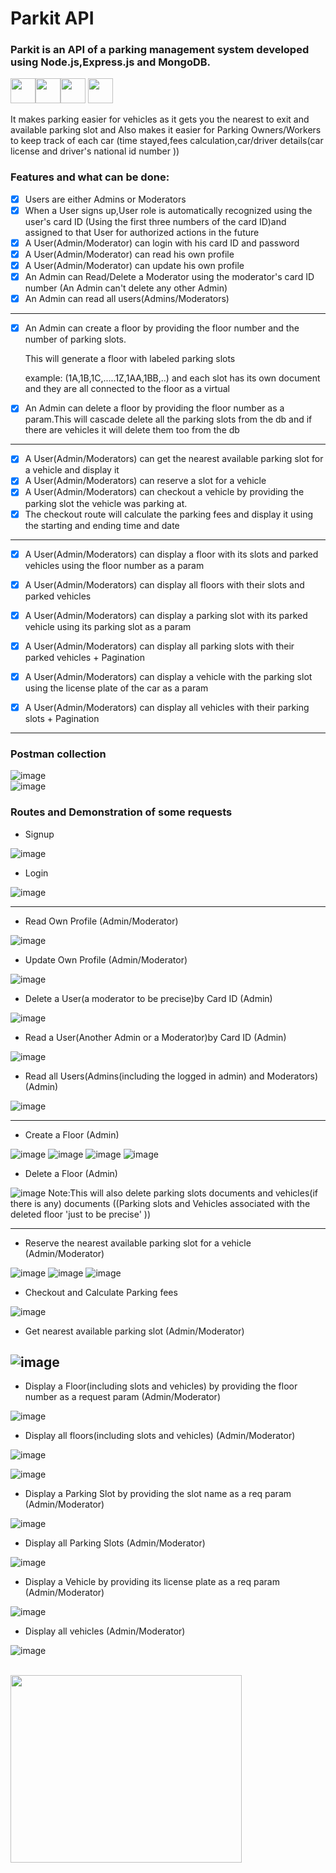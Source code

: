 # Parkit API

### Parkit is an API of a parking management system developed using Node.js,Express.js and MongoDB.</br>
<img src="https://cdn.jsdelivr.net/gh/devicons/devicon/icons/javascript/javascript-plain.svg" height=40 width=40 /><img src="https://cdn.jsdelivr.net/gh/devicons/devicon/icons/nodejs/nodejs-plain.svg" height=40 width=40/><img src="https://www.vectorlogo.zone/logos/expressjs/expressjs-icon.svg" height=40 width=40 />  <img src="https://cdn.jsdelivr.net/gh/devicons/devicon/icons/mongodb/mongodb-plain-wordmark.svg" height=40 width=40 />





It makes parking easier for vehicles as it gets you the nearest to exit and available parking slot and Also makes it easier for Parking Owners/Workers to keep track of each car (time stayed,fees calculation,car/driver details(car license and driver's national id number ))



### Features and what can be done:



- [x]  Users are either Admins or Moderators
- [x] When a User signs up,User role is automatically recognized using the user's card ID (Using the first three numbers of the card ID)and assigned to that User for authorized actions in the future
- [x] A User(Admin/Moderator) can login with his card ID and password
- [x] A User(Admin/Moderator) can read his own profile
- [x] A User(Admin/Moderator) can update his own profile
- [x] An Admin can Read/Delete a Moderator using the moderator's card ID number (An Admin can't delete any other Admin)
- [x] An Admin can read all users(Admins/Moderators)

---



- [x] An Admin can create a floor by providing the floor number and the number of parking slots.

  This will generate a floor with labeled parking slots 

  example: (1A,1B,1C,.....1Z,1AA,1BB,..) and each slot has its own document and they are all connected to the floor as a virtual

- [x] An Admin can delete a floor by providing the floor number as a param.This will cascade delete all the parking slots from the db and if there are vehicles it will delete them too from the db 

  

---

- [x] A User(Admin/Moderators) can get the nearest available parking slot for a vehicle and display it
- [x] A User(Admin/Moderators) can reserve a slot for a vehicle
- [x] A User(Admin/Moderators) can checkout a vehicle by providing the parking slot the vehicle was parking at.
- [x] The checkout route will calculate the parking fees and display it using the starting and ending time and date

---

- [x] A User(Admin/Moderators) can display a floor with its slots and parked vehicles using the floor number as a param
- [x] A User(Admin/Moderators) can display all floors with their slots and parked vehicles
- [x] A User(Admin/Moderators) can display a parking slot with its parked vehicle using its parking slot as a param
- [x] A User(Admin/Moderators) can display all parking slots with their parked vehicles + Pagination
- [x] A User(Admin/Moderators) can display a vehicle with the parking slot using the license plate of the car as a param
- [x] A User(Admin/Moderators) can display all vehicles with their parking slots + Pagination





---
### Postman collection
![image](https://user-images.githubusercontent.com/78238174/136584844-d16bf759-3c4e-4fa1-8814-2a5ad42d8803.png)
</br>![image](https://user-images.githubusercontent.com/78238174/136584970-b57253fe-2899-4e57-a1a8-ebea70a3c1d0.png)


### Routes and Demonstration of some requests

- Signup

![image](https://user-images.githubusercontent.com/78238174/136580443-8ca6d394-3443-4932-9085-b7a387f79363.png)


- Login

![image](https://user-images.githubusercontent.com/78238174/136580559-a127635a-31a7-42fc-ae0b-c903ae5e721e.png)

---
- Read Own Profile (Admin/Moderator)

![image](https://user-images.githubusercontent.com/78238174/136585492-51d4831c-924c-4cd2-8105-03ceaa9430ae.png)

- Update Own Profile (Admin/Moderator)

![image](https://user-images.githubusercontent.com/78238174/136585909-1dfbb249-14ab-4445-970b-967b5064761d.png)

- Delete a User(a moderator to be precise)by Card ID (Admin)

![image](https://user-images.githubusercontent.com/78238174/136586367-0ca9c861-f2e3-4001-ab5e-3cf91f012131.png)

- Read a User(Another Admin or a Moderator)by Card ID (Admin)

![image](https://user-images.githubusercontent.com/78238174/136586818-b11fc610-45e1-4e21-b28d-ab9ec1f9a3c7.png)

- Read all Users(Admins(including the logged in admin) and Moderators)  (Admin)

![image](https://user-images.githubusercontent.com/78238174/136587307-76eef669-6a71-4270-ab47-b3dffb45d60e.png)


---
- Create a Floor (Admin)

![image](https://user-images.githubusercontent.com/78238174/136587804-ad220e25-d692-4da0-89a7-9261b9d382ff.png)
![image](https://user-images.githubusercontent.com/78238174/136588038-e56ba834-00c4-4d84-97f6-05c8db69ac84.png)
![image](https://user-images.githubusercontent.com/78238174/136588133-6e8ef8e7-1959-4fde-88eb-08346670a451.png)
![image](https://user-images.githubusercontent.com/78238174/136588390-666e2c90-baad-4cc1-95e3-d1dc4e5c86bf.png)

- Delete a Floor (Admin)

![image](https://user-images.githubusercontent.com/78238174/136596463-251fa840-6c73-4b54-ac0a-83a25b57c8d8.png)
 Note:This will also delete parking slots documents and vehicles(if there is any) documents ((Parking slots and Vehicles associated with the deleted floor 'just to be precise' ))


---
- Reserve the nearest available parking slot for a vehicle (Admin/Moderator)

![image](https://user-images.githubusercontent.com/78238174/136589342-a2903bd2-9d80-4f32-b8c9-9a43664a8993.png)
![image](https://user-images.githubusercontent.com/78238174/136589522-9d5de944-0fd9-40ce-ad80-ab735f9886e2.png)
![image](https://user-images.githubusercontent.com/78238174/136591468-6d210baa-4831-4c04-88e0-41966ff17ea4.png)


- Checkout and Calculate Parking fees

![image](https://user-images.githubusercontent.com/78238174/136593289-677124dd-db28-480a-930c-b0772245106a.png)




- Get nearest available parking slot (Admin/Moderator)

![image](https://user-images.githubusercontent.com/78238174/136588788-29767e84-e882-476c-81a1-8ff1ef526901.png)
---
- Display a Floor(including slots and vehicles) by providing the floor number as a request param (Admin/Moderator)

![image](https://user-images.githubusercontent.com/78238174/136590162-8ed32873-5128-4f32-be1b-67f518589317.png)

- Display all floors(including slots and vehicles) (Admin/Moderator)

![image](https://user-images.githubusercontent.com/78238174/136609528-2a6fd8a5-48c8-4c0a-9898-000c6328a769.png)

![image](https://user-images.githubusercontent.com/78238174/136609497-65d9998f-1f4c-46da-acd5-a6eac182b208.png)


- Display a Parking Slot by providing the slot name as a req param (Admin/Moderator)

![image](https://user-images.githubusercontent.com/78238174/136591870-0aa4b42c-592a-4942-92f2-1a389d93fa32.png)

- Display all Parking Slots (Admin/Moderator)

![image](https://user-images.githubusercontent.com/78238174/136609822-48a3cb5c-2209-4078-bda4-341ded8da794.png)

- Display a Vehicle by providing its license plate as a req param (Admin/Moderator)

![image](https://user-images.githubusercontent.com/78238174/136592127-a8c10a9a-b6ad-4c94-8045-5bfde92471f8.png)

- Display all vehicles (Admin/Moderator)

![image](https://user-images.githubusercontent.com/78238174/136609992-726f37ee-ba25-49d1-9939-9d5e3f741075.png)


</br>
<img src="https://media.giphy.com/media/44VMzCwVi6iEU/giphy.gif" height=300 width=370 >

